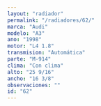 ```yaml
---
layout: "radiador"
permalink: "/radiadores/62/"
marca: "Audi"
modelo: "A3"
ano: "1998"
motor: "L4 1.8"
transmision: "Automática"
parte: "M-914"
clima: "Con clima"
alto: "25 9/16"
ancho: "16 3/8"
observaciones: ""
id: "62"
---
```



